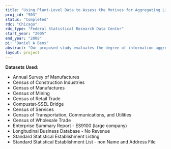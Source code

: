 ```yaml
---
title: "Using Plant-Level Data to Assess the Motives for Aggregating Line of Business Information"
proj_id: "503"
status: "Completed"
rdc: "Chicago"
rdc_type: "Federal Statistical Research Data Center"
start_year: "2005"
end_year: "2008"
pi: "Daniel A Bens"
abstract: "Our proposed study evaluates the degree of information aggregation selected by management in a firm’s published financial statements. This project will study the way financial data within a firm are grouped in the Compustat Database to the way they are grouped in the Longitudinal Research Database (LRD), the Longitudinal Business Database (LBD), and the Enterprise Summary Report (ES9100). Compustat is a database of information from firms’ published financial statements, whereas the LRD and the LBD contain establishment-level data reported to the U.S. Census Bureau by firms and collected from administrative records. The ES9100 provides aggregated firm information as reported by the firm to the Census Bureau. Firms have considerable discretion in how they aggregate business information when preparing their published financial statements. Thus, comparing these data to the more detailed establishment-level data will shed light on how discretion affects the aggregation of information by firms in general. Further, the project will assess the impact of this aggregation on industry classification. While many factors likely affect management’s aggregation decision, economic theory suggests two phenomena are particularly pertinent: proprietary costs and agency costs. Proprietary costs result from revealing proprietary information to competitors, suppliers, employees, customers, or other groups; our focus in this study will be on competitive proprietary costs. Shareholders incur agency costs when they delegate decision-making authority to agents (managers) whose interests are not fully aligned with those of the shareholders. Thus, investigating the impact of proprietary costs and agency costs on the aggregation of information in published financial statements is a central issue in our research proposal. "
layout: project
---
```


**Datasets Used:**

  - Annual Survey of Manufactures 
  - Census of Construction Industries 
  - Census of Manufactures 
  - Census of Mining 
  - Census of Retail Trade 
  - Compustat-SSEL Bridge 
  - Census of Services 
  - Census of Transportation, Communications, and Utilities 
  - Census of Wholesale Trade 
  - Enterprise Summary Report - ES9100 (large company) 
  - Longitudinal Business Database - No Revenue 
  - Standard Statistical Establishment Listing 
  - Standard Statistical Establishment List - non Name and Address File 

